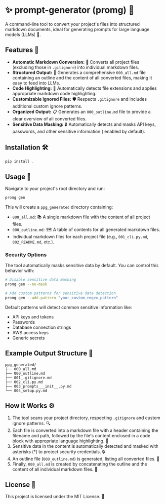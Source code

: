 # ✨ prompt-generator (promg) 📝

A command-line tool to convert your project's files into structured markdown documents, ideal for generating prompts for
large language models (LLMs) 🤖.

## Features 🌟

- **Automatic Markdown Conversion:** 🔄 Converts all project files (excluding those in `.gitignore`) into individual
  markdown files.
- **Structured Output:** 📂 Generates a comprehensive `000_all.md` file containing an outline and the content of all
  converted files, making it easy to feed into LLMs.
- **Code Highlighting:** 🌈 Automatically detects file extensions and applies appropriate markdown code highlighting.
- **Customizable Ignored Files:** 🛡️ Respects `.gitignore` and includes additional custom ignore patterns.
- **Organized Output:** 📋 Generates an `000_outline.md` file to provide a clear overview of all converted files.
- **Sensitive Data Masking:** 🔒 Automatically detects and masks API keys, passwords, and other sensitive information (
  enabled by default).

## Installation 🛠️

```bash
pip install .
```

## Usage 🚀

Navigate to your project's root directory and run:

```bash
promg gen
```

This will create a `ppg_generated` directory containing:

- `000_all.md`: 📚 A single markdown file with the content of all project files.
- `000_outline.md`: 🗺️ A table of contents for all generated markdown files.
- Individual markdown files for each project file (e.g., `001_cli.py.md`, `002_README.md`, etc.).

### Security Options

The tool automatically masks sensitive data by default. You can control this behavior with:

```bash
# Disable sensitive data masking
promg gen --no-mask

# Add custom patterns for sensitive data detection
promg gen --add-pattern "your_custom_regex_pattern"
```

Default patterns will detect common sensitive information like:

- API keys and tokens
- Passwords
- Database connection strings
- AWS access keys
- Generic secrets

## Example Output Structure 🌳

```
ppg_generated/
├── 000_all.md
├── 000_outline.md
├── 001_.gitignore.md
├── 002_cli.py.md
├── 003_prompts___init__.py.md
└── 004_setup.py.md
```

## How it Works ⚙️

1. The tool scans your project directory, respecting `.gitignore` and custom ignore patterns. 🔍
2. Each file is converted into a markdown file with a header containing the filename and path, followed by the file's
   content enclosed in a code block with appropriate language highlighting. 📝
3. Sensitive data in the content is automatically detected and masked with asterisks (*) to protect security
   credentials. 🔒
4. An outline file (`000_outline.md`) is generated, listing all converted files. 📃
5. Finally, `000_all.md` is created by concatenating the outline and the content of all individual markdown files. 🧩

## License 📄

This project is licensed under the MIT License. 🎉